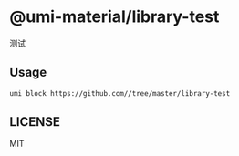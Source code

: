 # @umi-material/library-test

测试

## Usage

```sh
umi block https://github.com//tree/master/library-test
```

## LICENSE

MIT
